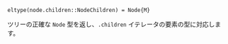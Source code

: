```
eltype(node.children::NodeChildren) = Node{M}
```

ツリーの正確な `Node` 型を返し、`.children` イテレータの要素の型に対応します。
